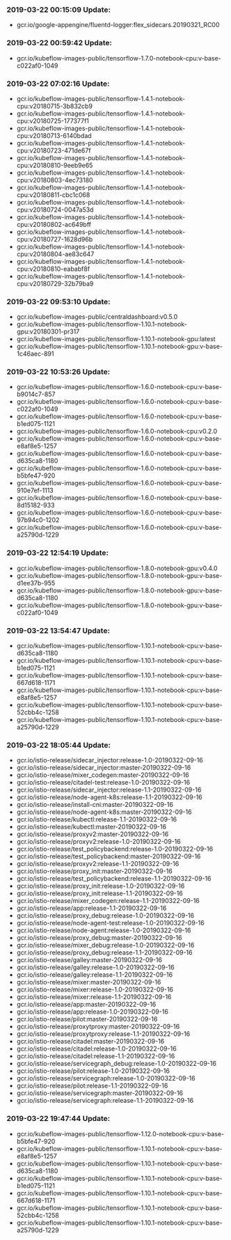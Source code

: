 ### 2019-03-22 00:15:09 Update:

- gcr.io/google-appengine/fluentd-logger:flex_sidecars.20190321_RC00
### 2019-03-22 00:59:42 Update:

- gcr.io/kubeflow-images-public/tensorflow-1.7.0-notebook-cpu:v-base-c022af0-1049
### 2019-03-22 07:02:16 Update:

- gcr.io/kubeflow-images-public/tensorflow-1.4.1-notebook-cpu:v20180715-3b832cb9
- gcr.io/kubeflow-images-public/tensorflow-1.4.1-notebook-cpu:v20180725-177377f1
- gcr.io/kubeflow-images-public/tensorflow-1.4.1-notebook-cpu:v20180713-6140bdad
- gcr.io/kubeflow-images-public/tensorflow-1.4.1-notebook-cpu:v20180723-471de67f
- gcr.io/kubeflow-images-public/tensorflow-1.4.1-notebook-cpu:v20180810-9eeb9e65
- gcr.io/kubeflow-images-public/tensorflow-1.4.1-notebook-cpu:v20180803-4ec73180
- gcr.io/kubeflow-images-public/tensorflow-1.4.1-notebook-cpu:v20180811-cbc1c068
- gcr.io/kubeflow-images-public/tensorflow-1.4.1-notebook-cpu:v20180724-0047a53d
- gcr.io/kubeflow-images-public/tensorflow-1.4.1-notebook-cpu:v20180802-ac649bff
- gcr.io/kubeflow-images-public/tensorflow-1.4.1-notebook-cpu:v20180727-1628d96b
- gcr.io/kubeflow-images-public/tensorflow-1.4.1-notebook-cpu:v20180804-ae83c647
- gcr.io/kubeflow-images-public/tensorflow-1.4.1-notebook-cpu:v20180810-eababf8f
- gcr.io/kubeflow-images-public/tensorflow-1.4.1-notebook-cpu:v20180729-32b79ba9
### 2019-03-22 09:53:10 Update:

- gcr.io/kubeflow-images-public/centraldashboard:v0.5.0
- gcr.io/kubeflow-images-public/tensorflow-1.10.1-notebook-gpu:v20180301-pr317
- gcr.io/kubeflow-images-public/tensorflow-1.10.1-notebook-gpu:latest
- gcr.io/kubeflow-images-public/tensorflow-1.10.1-notebook-gpu:v-base-1c46aec-891
### 2019-03-22 10:53:26 Update:

- gcr.io/kubeflow-images-public/tensorflow-1.6.0-notebook-cpu:v-base-b9014c7-857
- gcr.io/kubeflow-images-public/tensorflow-1.6.0-notebook-cpu:v-base-c022af0-1049
- gcr.io/kubeflow-images-public/tensorflow-1.6.0-notebook-cpu:v-base-b1ed075-1121
- gcr.io/kubeflow-images-public/tensorflow-1.6.0-notebook-cpu:v0.2.0
- gcr.io/kubeflow-images-public/tensorflow-1.6.0-notebook-cpu:v-base-e8af8e5-1257
- gcr.io/kubeflow-images-public/tensorflow-1.6.0-notebook-cpu:v-base-d635ca8-1180
- gcr.io/kubeflow-images-public/tensorflow-1.6.0-notebook-cpu:v-base-b5bfe47-920
- gcr.io/kubeflow-images-public/tensorflow-1.6.0-notebook-cpu:v-base-910e7ef-1113
- gcr.io/kubeflow-images-public/tensorflow-1.6.0-notebook-cpu:v-base-8d15182-933
- gcr.io/kubeflow-images-public/tensorflow-1.6.0-notebook-cpu:v-base-97b94c0-1202
- gcr.io/kubeflow-images-public/tensorflow-1.6.0-notebook-cpu:v-base-a25790d-1229
### 2019-03-22 12:54:19 Update:

- gcr.io/kubeflow-images-public/tensorflow-1.8.0-notebook-gpu:v0.4.0
- gcr.io/kubeflow-images-public/tensorflow-1.8.0-notebook-gpu:v-base-d1ee37b-955
- gcr.io/kubeflow-images-public/tensorflow-1.8.0-notebook-gpu:v-base-d635ca8-1180
- gcr.io/kubeflow-images-public/tensorflow-1.8.0-notebook-gpu:v-base-c022af0-1049
### 2019-03-22 13:54:47 Update:

- gcr.io/kubeflow-images-public/tensorflow-1.10.1-notebook-cpu:v-base-d635ca8-1180
- gcr.io/kubeflow-images-public/tensorflow-1.10.1-notebook-cpu:v-base-b1ed075-1121
- gcr.io/kubeflow-images-public/tensorflow-1.10.1-notebook-cpu:v-base-667d618-1171
- gcr.io/kubeflow-images-public/tensorflow-1.10.1-notebook-cpu:v-base-e8af8e5-1257
- gcr.io/kubeflow-images-public/tensorflow-1.10.1-notebook-cpu:v-base-52cbb4c-1258
- gcr.io/kubeflow-images-public/tensorflow-1.10.1-notebook-cpu:v-base-a25790d-1229
### 2019-03-22 18:05:44 Update:

- gcr.io/istio-release/sidecar_injector:release-1.0-20190322-09-16
- gcr.io/istio-release/sidecar_injector:master-20190322-09-16
- gcr.io/istio-release/mixer_codegen:master-20190322-09-16
- gcr.io/istio-release/citadel-test:release-1.0-20190322-09-16
- gcr.io/istio-release/sidecar_injector:release-1.1-20190322-09-16
- gcr.io/istio-release/node-agent-k8s:release-1.1-20190322-09-16
- gcr.io/istio-release/install-cni:master-20190322-09-16
- gcr.io/istio-release/node-agent-k8s:master-20190322-09-16
- gcr.io/istio-release/kubectl:release-1.1-20190322-09-16
- gcr.io/istio-release/kubectl:master-20190322-09-16
- gcr.io/istio-release/proxyv2:master-20190322-09-16
- gcr.io/istio-release/proxyv2:release-1.0-20190322-09-16
- gcr.io/istio-release/test_policybackend:release-1.0-20190322-09-16
- gcr.io/istio-release/test_policybackend:master-20190322-09-16
- gcr.io/istio-release/proxyv2:release-1.1-20190322-09-16
- gcr.io/istio-release/proxy_init:master-20190322-09-16
- gcr.io/istio-release/test_policybackend:release-1.1-20190322-09-16
- gcr.io/istio-release/proxy_init:release-1.0-20190322-09-16
- gcr.io/istio-release/proxy_init:release-1.1-20190322-09-16
- gcr.io/istio-release/mixer_codegen:release-1.1-20190322-09-16
- gcr.io/istio-release/app:release-1.1-20190322-09-16
- gcr.io/istio-release/proxy_debug:release-1.0-20190322-09-16
- gcr.io/istio-release/node-agent-test:release-1.0-20190322-09-16
- gcr.io/istio-release/node-agent:release-1.0-20190322-09-16
- gcr.io/istio-release/proxy_debug:master-20190322-09-16
- gcr.io/istio-release/mixer_debug:release-1.0-20190322-09-16
- gcr.io/istio-release/proxy_debug:release-1.1-20190322-09-16
- gcr.io/istio-release/galley:master-20190322-09-16
- gcr.io/istio-release/galley:release-1.0-20190322-09-16
- gcr.io/istio-release/galley:release-1.1-20190322-09-16
- gcr.io/istio-release/mixer:master-20190322-09-16
- gcr.io/istio-release/mixer:release-1.0-20190322-09-16
- gcr.io/istio-release/mixer:release-1.1-20190322-09-16
- gcr.io/istio-release/app:master-20190322-09-16
- gcr.io/istio-release/app:release-1.0-20190322-09-16
- gcr.io/istio-release/pilot:master-20190322-09-16
- gcr.io/istio-release/proxytproxy:master-20190322-09-16
- gcr.io/istio-release/proxytproxy:release-1.1-20190322-09-16
- gcr.io/istio-release/citadel:master-20190322-09-16
- gcr.io/istio-release/citadel:release-1.0-20190322-09-16
- gcr.io/istio-release/citadel:release-1.1-20190322-09-16
- gcr.io/istio-release/servicegraph_debug:release-1.0-20190322-09-16
- gcr.io/istio-release/pilot:release-1.0-20190322-09-16
- gcr.io/istio-release/servicegraph:release-1.0-20190322-09-16
- gcr.io/istio-release/pilot:release-1.1-20190322-09-16
- gcr.io/istio-release/servicegraph:master-20190322-09-16
- gcr.io/istio-release/servicegraph:release-1.1-20190322-09-16
### 2019-03-22 19:47:44 Update:

- gcr.io/kubeflow-images-public/tensorflow-1.12.0-notebook-cpu:v-base-b5bfe47-920
- gcr.io/kubeflow-images-public/tensorflow-1.10.1-notebook-cpu:v-base-e8af8e5-1257
- gcr.io/kubeflow-images-public/tensorflow-1.10.1-notebook-cpu:v-base-d635ca8-1180
- gcr.io/kubeflow-images-public/tensorflow-1.10.1-notebook-cpu:v-base-b1ed075-1121
- gcr.io/kubeflow-images-public/tensorflow-1.10.1-notebook-cpu:v-base-667d618-1171
- gcr.io/kubeflow-images-public/tensorflow-1.10.1-notebook-cpu:v-base-52cbb4c-1258
- gcr.io/kubeflow-images-public/tensorflow-1.10.1-notebook-cpu:v-base-a25790d-1229
